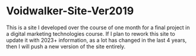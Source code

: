 # Voidwalker-Site-Ver2019

This is a site I developed over the course of one month for a final project in a digital marketing technologies course.
If I plan to rework this site to update it with 2023+ information, as a lot has changed in the last 4 years, then I will push a new version of the site entirely.
